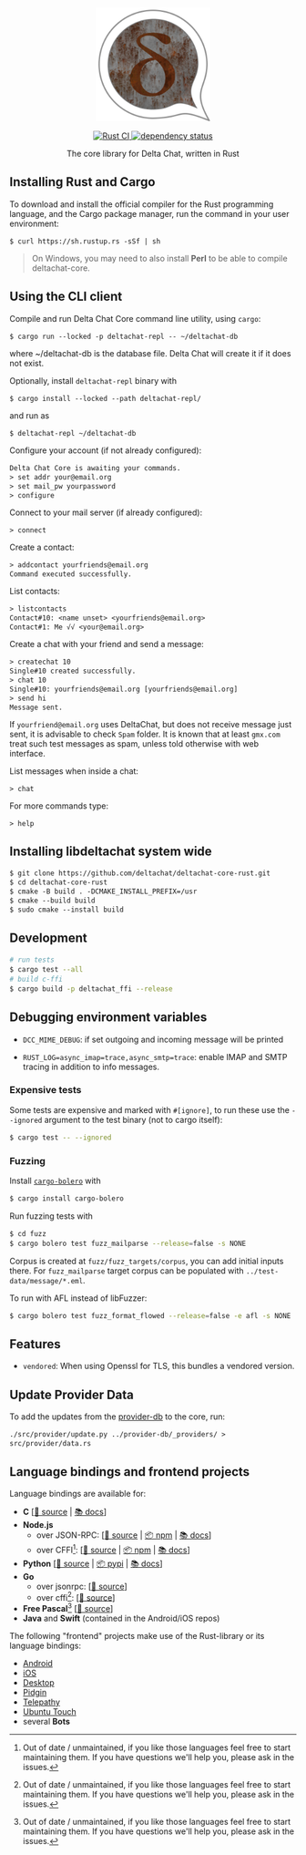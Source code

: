 <p align="center">
  <img alt="Delta Chat Logo" height="200px" src="https://raw.githubusercontent.com/deltachat/deltachat-pages/master/assets/blog/rust-delta.png">
</p>

<p align="center">
  <a href="https://github.com/deltachat/deltachat-core-rust/actions/workflows/ci.yml">
    <img alt="Rust CI" src="https://github.com/deltachat/deltachat-core-rust/actions/workflows/ci.yml/badge.svg">
  </a>
  <a href="https://deps.rs/repo/github/deltachat/deltachat-core-rust">
    <img alt="dependency status" src="https://deps.rs/repo/github/deltachat/deltachat-core-rust/status.svg">
  </a>
</p>

<p align="center">
The core library for Delta Chat, written in Rust
</p>

## Installing Rust and Cargo

To download and install the official compiler for the Rust programming language, and the Cargo package manager, run the command in your user environment:

```
$ curl https://sh.rustup.rs -sSf | sh
```

> On Windows, you may need to also install **Perl** to be able to compile deltachat-core.

## Using the CLI client

Compile and run Delta Chat Core command line utility, using `cargo`:

```
$ cargo run --locked -p deltachat-repl -- ~/deltachat-db
```
where ~/deltachat-db is the database file. Delta Chat will create it if it does not exist.

Optionally, install `deltachat-repl` binary with
```
$ cargo install --locked --path deltachat-repl/
```
and run as
```
$ deltachat-repl ~/deltachat-db
```

Configure your account (if not already configured):

```
Delta Chat Core is awaiting your commands.
> set addr your@email.org
> set mail_pw yourpassword
> configure
```

Connect to your mail server (if already configured):

```
> connect
```

Create a contact:

```
> addcontact yourfriends@email.org
Command executed successfully.
```

List contacts:

```
> listcontacts
Contact#10: <name unset> <yourfriends@email.org>
Contact#1: Me √√ <your@email.org>
```

Create a chat with your friend and send a message:

```
> createchat 10
Single#10 created successfully.
> chat 10
Single#10: yourfriends@email.org [yourfriends@email.org]
> send hi
Message sent.
```

If `yourfriend@email.org` uses DeltaChat, but does not receive message just
sent, it is advisable to check `Spam` folder. It is known that at least
`gmx.com` treat such test messages as spam, unless told otherwise with web
interface.

List messages when inside a chat:

```
> chat
```

For more commands type:

```
> help
```

## Installing libdeltachat system wide

```
$ git clone https://github.com/deltachat/deltachat-core-rust.git
$ cd deltachat-core-rust
$ cmake -B build . -DCMAKE_INSTALL_PREFIX=/usr
$ cmake --build build
$ sudo cmake --install build
```

## Development

```sh
# run tests
$ cargo test --all
# build c-ffi
$ cargo build -p deltachat_ffi --release
```

## Debugging environment variables 

- `DCC_MIME_DEBUG`: if set outgoing and incoming message will be printed 

- `RUST_LOG=async_imap=trace,async_smtp=trace`: enable IMAP and
SMTP tracing in addition to info messages.

### Expensive tests

Some tests are expensive and marked with `#[ignore]`, to run these
use the `--ignored` argument to the test binary (not to cargo itself):
```sh
$ cargo test -- --ignored
```

### Fuzzing

Install [`cargo-bolero`](https://github.com/camshaft/bolero) with
```sh
$ cargo install cargo-bolero
```

Run fuzzing tests with
```sh
$ cd fuzz
$ cargo bolero test fuzz_mailparse --release=false -s NONE
```

Corpus is created at `fuzz/fuzz_targets/corpus`,
you can add initial inputs there.
For `fuzz_mailparse` target corpus can be populated with
`../test-data/message/*.eml`.

To run with AFL instead of libFuzzer:
```sh
$ cargo bolero test fuzz_format_flowed --release=false -e afl -s NONE
```

## Features

- `vendored`: When using Openssl for TLS, this bundles a vendored version.

## Update Provider Data

To add the updates from the
[provider-db](https://github.com/deltachat/provider-db) to the core, run:

```
./src/provider/update.py ../provider-db/_providers/ > src/provider/data.rs
```

## Language bindings and frontend projects

Language bindings are available for:

- **C** \[[📂 source](./deltachat-ffi) | [📚 docs](https://c.delta.chat)\]
- **Node.js** 
  - over JSON-RPC: \[[📂 source](./deltachat-rpc-client) | [📦 npm](https://www.npmjs.com/package/@deltachat/jsonrpc-client) | [📚 docs](https://js.jsonrpc.delta.chat/)\]
  - over CFFI[^1]: \[[📂 source](./node) | [📦 npm](https://www.npmjs.com/package/deltachat-node) | [📚 docs](https://js.delta.chat/)\]
- **Python** \[[📂 source](./python) | [📦 pypi](https://pypi.org/project/deltachat) | [📚 docs](https://py.delta.chat)\]
- **Go**
  - over jsonrpc: \[[📂 source](https://github.com/deltachat/deltachat-rpc-client-go/)\]
  - over cffi[^1]: \[[📂 source](https://github.com/deltachat/go-deltachat/)\]
- **Free Pascal**[^1] \[[📂 source](https://github.com/deltachat/deltachat-fp/)\]
- **Java** and **Swift** (contained in the Android/iOS repos)

The following "frontend" projects make use of the Rust-library
or its language bindings:

- [Android](https://github.com/deltachat/deltachat-android)
- [iOS](https://github.com/deltachat/deltachat-ios)
- [Desktop](https://github.com/deltachat/deltachat-desktop)
- [Pidgin](https://code.ur.gs/lupine/purple-plugin-delta/)
- [Telepathy](https://code.ur.gs/lupine/telepathy-padfoot/)
- [Ubuntu Touch](https://codeberg.org/lk108/deltatouch)
- several **Bots**

[^1]: Out of date / unmaintained, if you like those languages feel free to start maintaining them. If you have questions we'll help you, please ask in the issues.
